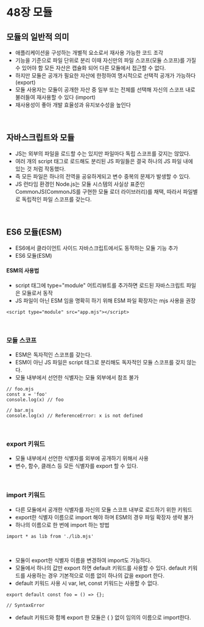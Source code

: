 # 48장 모듈
## 모듈의 일반적 의미
- 애플리케이션을 구성하는 개별적 요소로서 재사용 가능한 코드 조각
- 기능을 기준으로 파일 단위로 분리 이때 자신만의 파일 스코프(모듈 스코프)를 가질 수 있어야 함 모든 자산은 캡슐화 되어 다른 모듈에서 접근할 수 없다.
- 하지만 모듈은 공개가 필요한 자산에 한정하여 명시적으로 선택적 공개가 가능하다 (export)
- 모듈 사용자는 모듈이 공개한 자산 중 일부 또는 전체를 선택해 자신의 스코프 내로 불러들여 재사용할 수 있다 (import)
- 재사용성이 좋아 개발 효율성과 유지보수성을 높인다

<br/>

## 자바스크립트와 모듈
- JS는 외부의 파일을 로드할 수는 있지만 파일마다 독립 스코프를 갖지는 않았다.
- 여러 개의 script 태그로 로드해도 분리된 JS 파일들은 결국 하나의 JS 파일 내에 있는 것 처럼 작동했다.
- 즉 모든 파일은 하나의 전역을 공유하게되고 변수 중복의 문제가 발생할 수 있다.
- JS 런타임 환경인 Node.js는 모듈 시스템의 사실상 표준인 CommonJS(CommonJS를 구현한 모듈 로더 라이브러리)를 채택, 따라서 파일별로 독립적인 파일 스코프를 갖는다.

<br/>

## ES6 모듈(ESM)
- ES6에서 클라이언트 사이드 자바스크립트에서도 동작하는 모듈 기능 추가
- ES6 모듈(ESM)

#### ESM의 사용법
- script 태그에 type="module" 어트리뷰트를 추가하면 로드된 자바스크립트 파일은 모듈로서 동작
- JS 파일이 아닌 ESM 임을 명확히 하기 위해 ESM 파일 확장자는 mjs 사용을 권장

```
<script type="module" src="app.mjs"></script>
```

<br/>

### 모듈 스코프
- ESM은 독자적인 스코프를 갖는다.
- ESM이 아닌 JS 파일은 script 태그로 분리해도 독자적인 모듈 스코프를 갖지 않는다.
- 모듈 내부에서 선언한 식별자는 모듈 외부에서 참조 불가

```
// foo.mjs
const x = 'foo'
console.log(x) // foo

// bar.mjs
console.log(x) // ReferenceError: x is not defined
```

<br/>


### export 키워드
- 모듈 내부에서 선언한 식별자를 외부에 공개하기 위해서 사용
- 변수, 함수, 클래스 등 모든 식별자를 export 할 수 있다.

<br/>

### import 키워드
- 다른 모듈에서 공개한 식별자를 자신의 모듈 스코프 내부로 로드하기 위한 키워드
- export한 식별자 이름으로 import 해야 하며 ESM의 경우 파일 확장자 생략 불가
- 하나의 이름으로 한 번에 import 하는 방법

```
import * as lib from './lib.mjs'
```

<br/>

- 모듈이 export한 식별자 이름을 변경하여 import도 가능하다.
- 모듈에서 하나의 값만 export 하면 default 키워드를 사용할 수 있다. default 키워드를 사용하는 경우 기본적으로 이름 없이 하나의 값을 export 한다.
- default 키워드 사용 시 var, let, const 키워드는 사용할 수 없다.

```
export default const foo = () => {};

// SyntaxError
```

- default 키워드와 함께 export 한 모듈은 { } 없이 임의의 이름으로 import한다.
